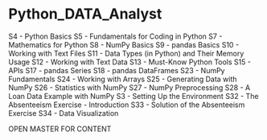 # Python_DATA_Analyst
S4 - Python Basics 
S5 - Fundamentals for Coding in Python 
S7 - Mathematics for Python 
S8 - NumPy Basics 
S9 - pandas Basics
S10 - Working with Text Files 
S11 - Data Types (in Python) and Their Memory Usage 
S12 - Working with Text Data 
S13 - Must-Know Python Tools 
S15 - APIs 
S17 - pandas Series 
S18 - pandas DataFrames 
S23 - NumPy Fundamentals 
S24 - Working with Arrays 
S25 - Generating Data with NumPy 
S26 - Statistics with NumPy 
S27 - NumPy Preprocessing 
S28 - A Loan Data Example with NumPy 
S3 - Setting Up the Environment 
S32 - The Absenteeism Exercise - Introduction 
S33 - Solution of the Absenteeism Exercise 
S34 - Data Visualization 


OPEN MASTER FOR CONTENT
